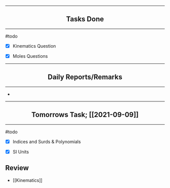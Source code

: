 ***
## <center> Tasks Done </center>
***

#todo 
- [x] Kinematics Question
- [x] Moles Questions



---
## <center> Daily Reports/Remarks </center>
---
- 

---
## <center> Tomorrows Task; [[2021-09-09]] </center>
---
#todo 
- [x] Indices and Surds & Polynomials
- [x] SI Units


## Review
- [[Kinematics]]